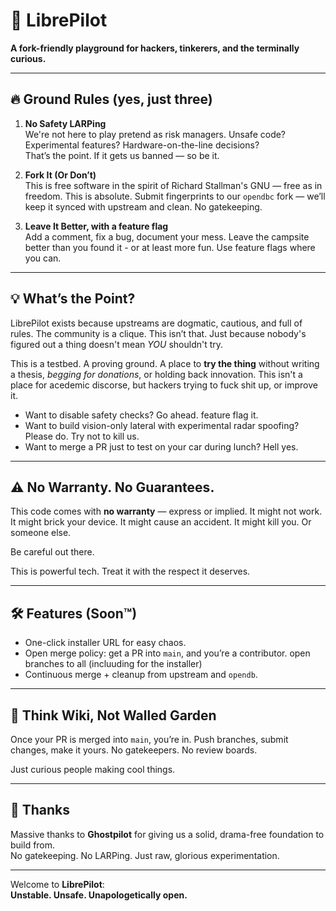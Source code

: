 # 🚀 LibrePilot  
**A fork-friendly playground for hackers, tinkerers, and the terminally curious.**

---

## 🔥 Ground Rules (yes, just three)

1. **No Safety LARPing**  
   We're not here to play pretend as risk managers. Unsafe code? Experimental features? Hardware-on-the-line decisions?  
   That’s the point. If it gets us banned — so be it.

2. **Fork It (Or Don’t)**  
   This is free software in the spirit of Richard Stallman's GNU — free as in freedom. This is absolute.
   Submit fingerprints to our `opendbc` fork — we’ll keep it synced with upstream and clean. No gatekeeping.

3. **Leave It Better, with a feature flag**  
   Add a comment, fix a bug, document your mess. Leave the campsite better than you found it - or at least more fun. Use feature flags where you can.

---

## 💡 What’s the Point?

LibrePilot exists because upstreams are dogmatic, cautious, and full of rules. The community is a clique. This isn’t that. Just because nobody's figured out a thing doesn't mean _YOU_ shouldn't try.

This is a testbed. A proving ground. A place to **try the thing** without writing a thesis, *begging for donations*, or holding back innovation. This isn't a place for acedemic discorse, but hackers trying to fuck shit up, or improve it.

- Want to disable safety checks? Go ahead. feature flag it.
- Want to build vision-only lateral with experimental radar spoofing? Please do. Try not to kill us.
- Want to merge a PR just to test on your car during lunch? Hell yes.

---

## ⚠️ No Warranty. No Guarantees.

This code comes with **no warranty** — express or implied. It might not work.  
It might brick your device. It might cause an accident. It might kill you. Or someone else.

Be careful out there. 

This is powerful tech. Treat it with the respect it deserves.

---

## 🛠 Features (Soon™)

- One-click installer URL for easy chaos.
- Open merge policy: get a PR into `main`, and you’re a contributor. open branches to all (incluuding for the installer)
- Continuous merge + cleanup from upstream and `opendb`.

---

## 🧠 Think Wiki, Not Walled Garden

Once your PR is merged into `main`, you’re in. Push branches, submit changes, make it yours. No gatekeepers. No review boards.

Just curious people making cool things.

---

## 🙏 Thanks

Massive thanks to **Ghostpilot** for giving us a solid, drama-free foundation to build from.  
No gatekeeping. No LARPing. Just raw, glorious experimentation.

---

Welcome to **LibrePilot**:  
**Unstable. Unsafe. Unapologetically open.**
